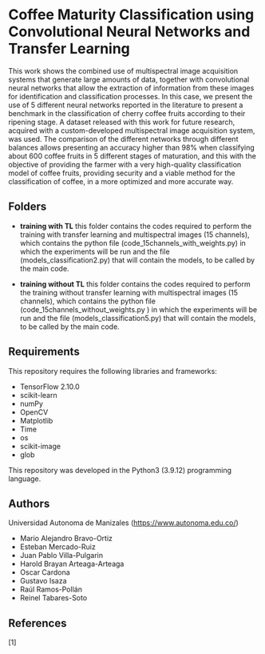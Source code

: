 # Coffee Maturity Classification using Convolutional Neural Networks and Transfer Learning


This work shows the combined use of multispectral image acquisition systems that generate
large amounts of data, together with convolutional neural networks that allow the extraction of information
from these images for identification and classification processes. In this case, we present the use of 5
different neural networks reported in the literature to present a benchmark in the classification of cherry
coffee fruits according to their ripening stage. A dataset released with this work for future research,
acquired with a custom-developed multispectral image acquisition system, was used. The comparison of
the different networks through different balances allows presenting an accuracy higher than 98% when
classifying about 600 coffee fruits in 5 different stages of maturation, and this with the objective of
providing the farmer with a very high-quality classification model of coffee fruits, providing security and
a viable method for the classification of coffee, in a more optimized and more accurate way.

## Folders
- **training with TL** this folder contains the codes required to perform the training with transfer learning and multispectral images (15 channels), which contains the python file (code_15channels_with_weights.py) in which the experiments will be run and the file (models_classification2.py) that will contain the models, to be called by the main code.

- **training without TL** this folder contains the codes required to perform the training without transfer learning with multispectral images (15 channels), which contains the python file (code_15channels_without_weights.py ) in which the experiments will be run and the file (models_classification5.py) that will contain the models, to be called by the main code.

## Requirements
This repository requires the following libraries and frameworks:

- TensorFlow 2.10.0
- scikit-learn
- numPy 
- OpenCV 
- Matplotlib
- Time
- os
- scikit-image
- glob


This repository was developed in the Python3 (3.9.12) programming language.


## Authors
Universidad Autonoma de Manizales (https://www.autonoma.edu.co/)

- Mario Alejandro Bravo-Ortiz 
- Esteban Mercado-Ruiz 
- Juan Pablo Villa-Pulgarin 
- Harold Brayan Arteaga-Arteaga
- Oscar Cardona
- Gustavo Isaza
- Raúl Ramos-Pollán
- Reinel Tabares-Soto 



## References

[1] 







